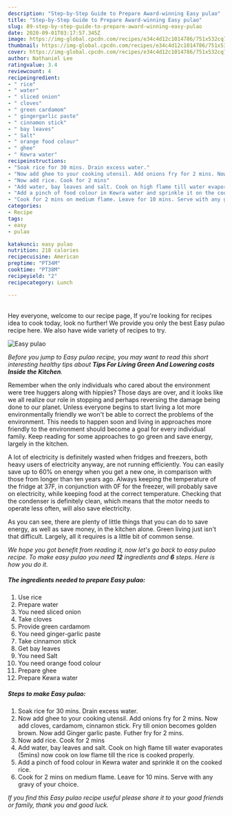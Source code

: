 ```yaml
---
description: "Step-by-Step Guide to Prepare Award-winning Easy pulao"
title: "Step-by-Step Guide to Prepare Award-winning Easy pulao"
slug: 89-step-by-step-guide-to-prepare-award-winning-easy-pulao
date: 2020-09-01T03:17:57.345Z
image: https://img-global.cpcdn.com/recipes/e34c4d12c1014786/751x532cq70/easy-pulao-recipe-main-photo.jpg
thumbnail: https://img-global.cpcdn.com/recipes/e34c4d12c1014786/751x532cq70/easy-pulao-recipe-main-photo.jpg
cover: https://img-global.cpcdn.com/recipes/e34c4d12c1014786/751x532cq70/easy-pulao-recipe-main-photo.jpg
author: Nathaniel Lee
ratingvalue: 3.4
reviewcount: 4
recipeingredient:
- " rice"
- " water"
- " sliced onion"
- " cloves"
- " green cardamom"
- " gingergarlic paste"
- " cinnamon stick"
- " bay leaves"
- " Salt"
- " orange food colour"
- " ghee"
- " Kewra water"
recipeinstructions:
- "Soak rice for 30 mins. Drain excess water."
- "Now add ghee to your cooking utensil. Add onions fry for 2 mins. Now add cloves, cardamom, cinnamon stick. Fry till onion becomes golden brown. Now add Ginger garlic paste. Futher fry for 2 mins."
- "Now add rice. Cook for 2 mins"
- "Add water, bay leaves and salt. Cook on high flame till water evaporates (5mins) now cook on low flame till the rice is cooked properly."
- "Add a pinch of food colour in Kewra water and sprinkle it on the cooked rice."
- "Cook for 2 mins on medium flame. Leave for 10 mins. Serve with any gravy of your choice."
categories:
- Recipe
tags:
- easy
- pulao

katakunci: easy pulao 
nutrition: 218 calories
recipecuisine: American
preptime: "PT34M"
cooktime: "PT38M"
recipeyield: "2"
recipecategory: Lunch

---
```

<br>
Hey everyone, welcome to our recipe page, If you're looking for recipes idea to cook today, look no further! We provide you only the best Easy pulao recipe here. We also have wide variety of recipes to try.
<br>


![Easy pulao](https://img-global.cpcdn.com/recipes/e34c4d12c1014786/751x532cq70/easy-pulao-recipe-main-photo.jpg)

<i>Before you jump to Easy pulao recipe, you may want to read this short interesting healthy tips about 
<strong>Tips For Living Green And Lowering costs Inside the Kitchen</strong>.</i>
</br>

Remember when the only individuals who cared about the environment were tree huggers along with hippies? Those days are over, and it looks like we all realize our role in stopping and perhaps reversing the damage being done to our planet. Unless everyone begins to start living a lot more environmentally friendly we won't be able to correct the problems of the environment. This needs to happen soon and living in approaches more friendly to the environment should become a goal for every individual family. Keep reading for some approaches to go green and save energy, largely in the kitchen.

A lot of electricity is definitely wasted when fridges and freezers, both heavy users of electricity anyway, are not running efficiently. You can easily save up to 60% on energy when you get a new one, in comparison with those from longer than ten years ago. Always keeping the temperature of the fridge at 37F, in conjunction with 0F for the freezer, will probably save on electricity, while keeping food at the correct temperature. Checking that the condenser is definitely clean, which means that the motor needs to operate less often, will also save electricity.

As you can see, there are plenty of little things that you can do to save energy, as well as save money, in the kitchen alone. Green living just isn't that difficult. Largely, all it requires is a little bit of common sense.


<i>We hope you got benefit from reading it, now let's go back to easy pulao recipe. To make easy pulao you need <strong>12</strong> ingredients and <strong>6</strong> steps. Here is how you do it.
</i>

##### The ingredients needed to prepare Easy pulao:

1. Use  rice
1. Prepare  water
1. You need  sliced onion
1. Take  cloves
1. Provide  green cardamom
1. You need  ginger-garlic paste
1. Take  cinnamon stick
1. Get  bay leaves
1. You need  Salt
1. You need  orange food colour
1. Prepare  ghee
1. Prepare  Kewra water


##### Steps to make Easy pulao:

1. Soak rice for 30 mins. Drain excess water.
1. Now add ghee to your cooking utensil. Add onions fry for 2 mins. Now add cloves, cardamom, cinnamon stick. Fry till onion becomes golden brown. Now add Ginger garlic paste. Futher fry for 2 mins.
1. Now add rice. Cook for 2 mins
1. Add water, bay leaves and salt. Cook on high flame till water evaporates (5mins) now cook on low flame till the rice is cooked properly.
1. Add a pinch of food colour in Kewra water and sprinkle it on the cooked rice.
1. Cook for 2 mins on medium flame. Leave for 10 mins. Serve with any gravy of your choice.


<i>If you find this Easy pulao recipe useful please share it to your good friends or family, thank you and good luck.</i>

